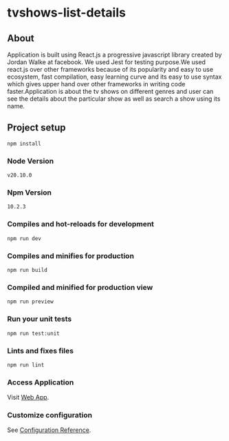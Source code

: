 # tvshows-list-details
## About
Application is built using React.js a progressive javascript library created by Jordan Walke at facebook.
We used Jest for testing purpose.We used react.js over other frameworks because of its popularity and easy to use ecosystem, fast compilation, easy learning curve and its easy to use syntax which gives upper hand over other frameworks in writing code faster.Application is about the tv shows on different genres and user can see the details about the particular show as well as search a show using its name.

## Project setup
```
npm install
```
### Node Version
```
v20.10.0
```
### Npm Version
```
10.2.3
```

### Compiles and hot-reloads for development
```
npm run dev
```

### Compiles and minifies for production
```
npm run build
```

### Compiled and minified for production view
```
npm run preview
```

### Run your unit tests
```
npm run test:unit
```

### Lints and fixes files
```
npm run lint
```

### Access Application
Visit [Web App](https://vite-react-series.web.app).



### Customize configuration
See [Configuration Reference](https://vitejs.dev/guide/build.html).
